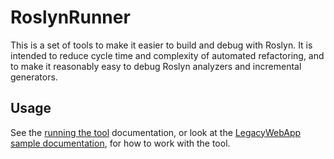 # RoslynRunner

This is a set of tools to make it easier to build and debug with Roslyn. 
It is intended to reduce cycle time and complexity of automated 
refactoring, and to make it reasonably easy to debug Roslyn analyzers and 
incremental generators.

## Usage
See the [running the tool](./documentation/running-the-tool.md) documentation, or look at the [LegacyWebApp sample documentation](./samples/LegacyWebApp), for how to work with the tool.

